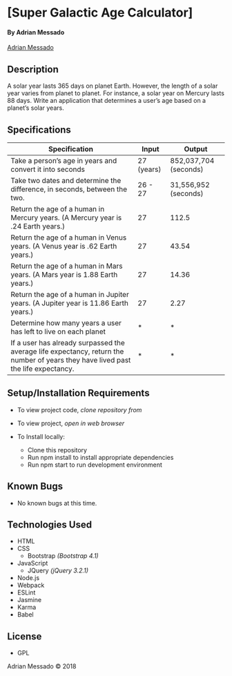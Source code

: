 # **[Super Galactic Age Calculator]**

#### By Adrian Messado
[Adrian Messado](https://github.com/url)
## Description

A solar year lasts 365 days on planet Earth. However, the length of a solar year varies from planet to planet. For instance, a solar year on Mercury lasts 88 days. Write an application that determines a user’s age based on a planet’s solar years.

## Specifications

| Specification | Input | Output |
| --- | --- | --- |
| Take a person’s age in years and convert it into seconds | 27 (years) | 852,037,704 (seconds)
| Take two dates and determine the difference, in seconds, between the two. | 26 - 27 | 31,556,952 (seconds)
| Return the age of a human in Mercury years. (A Mercury year is .24 Earth years.) | 27 | 112.5
| Return the age of a human in Venus years. (A Venus year is .62 Earth years.) | 27 | 43.54
| Return the age of a human in Mars years. (A Mars year is 1.88 Earth years.) | 27 | 14.36
| Return the age of a human in Jupiter years. (A Jupiter year is 11.86 Earth years.) | 27 | 2.27
| Determine how many years a user has left to live on each planet  | * | *
| If a user has already surpassed the average life expectancy, return the number of years they have lived past the life expectancy. | * | *


## Setup/Installation Requirements

* To view project code, _clone repository from_
* To view project, _open in web browser_

* To Install locally:
  * Clone this repository
  * Run npm install to install appropriate dependencies
  * Run npm start to run development environment

## Known Bugs
  * No known bugs at this time.


## Technologies Used

* HTML
* CSS
  * Bootstrap _(Bootstrap 4.1)_
* JavaScript
  * JQuery _(jQuery 3.2.1)_
* Node.js
* Webpack
* ESLint
* Jasmine
* Karma
* Babel

## License

* GPL

Adrian Messado © 2018
